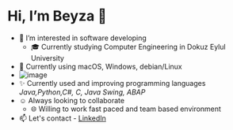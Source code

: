 # Hi, I’m Beyza 👋

- 👀 I’m interested in software developing
  - 🎓 Currently studying Computer Engineering in Dokuz Eylul University
- 🌱 Currently using macOS, Windows, debian/Linux 
- ![image](https://user-images.githubusercontent.com/89788024/153723316-93db6bd4-4049-4dae-bea7-c68f72e63154.png)
- ✨ Currently used and improving programming languages _Java,Python,C#, C, Java Swing, ABAP_
- :relaxed: Always looking to collaborate 
   - 🌐 Willing to work fast paced and team based environment
- 📫 Let's contact - [LinkedIn](https://www.linkedin.com/in/beyza-basaran)
